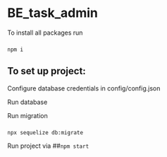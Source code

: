 # BE_task_admin

To install all packages run
###
`npm i`

## To set up project: 

Configure database credentials in config/config.json

Run database

Run migration
###
`npx sequelize db:migrate`

Run project via
##`npm start`
